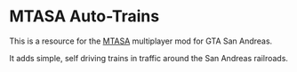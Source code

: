# MTASA Auto-Trains

This is a resource for the [MTASA](https://mtasa.com/) multiplayer mod for GTA San Andreas.

It adds simple, self driving trains in traffic around the San Andreas railroads.
